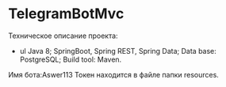 # TelegramBotMvc

Техническое описание проекта:

 + ul Java 8;
  SpringBoot, Spring REST, Spring Data;
  Data base: PostgreSQL;
  Build tool: Maven.


Имя бота:Aswer113
Токен находится в файле папки resources.
